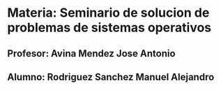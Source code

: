 # Materia: Seminario de solucion de problemas de sistemas operativos
## Profesor: Avina Mendez Jose Antonio
## Alumno: Rodriguez Sanchez Manuel Alejandro
